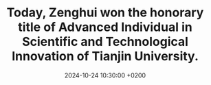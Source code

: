 ---
title: >-
  Today, Zenghui won the honorary title of Advanced Individual in Scientific and Technological Innovation of Tianjin University.
date: 2024-10-24 10:30:00 +0200
---
